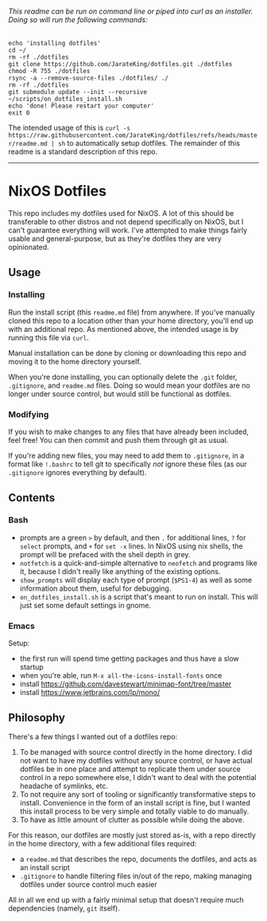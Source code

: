 ###### This readme can be run on command line or piped into curl as an installer. Doing so will run the following commands:

    echo 'installing dotfiles'
    cd ~/
    rm -rf ./dotfiles
    git clone https://github.com/JarateKing/dotfiles.git ./dotfiles
    chmod -R 755 ./dotfiles
    rsync -a --remove-source-files ./dotfiles/ ./
    rm -rf ./dotfiles
    git submodule update --init --recursive
    ~/scripts/on_dotfiles_install.sh
    echo 'done! Please restart your computer'
    exit 0

The intended usage of this is `curl -s https://raw.githubusercontent.com/JarateKing/dotfiles/refs/heads/master/readme.md | sh` to automatically setup dotfiles. The remainder of this readme is a standard description of this repo.

---

# NixOS Dotfiles

This repo includes my dotfiles used for NixOS. A lot of this should be transferable to other distros and not depend specifically on NixOS, but I can't guarantee everything will work. I've attempted to make things fairly usable and general-purpose, but as they're dotfiles they are very opinionated.

## Usage

### Installing

Run the install script (this `readme.md` file) from anywhere. If you've manually cloned this repo to a location other than your home directory, you'll end up with an additional repo. As mentioned above, the intended usage is by running this file via `curl`.

Manual installation can be done by cloning or downloading this repo and moving it to the home directory yourself.

When you're done installing, you can optionally delete the `.git` folder, `.gitignore`, and `readme.md` files. Doing so would mean your dotfiles are no longer under source control, but would still be functional as dotfiles.

### Modifying

If you wish to make changes to any files that have already been included, feel free! You can then commit and push them through git as usual.

If you're adding new files, you may need to add them to `.gitignore`, in a format like `!.bashrc` to tell git to specifically *not* ignore these files (as our `.gitignore` ignores everything by default).

## Contents

### Bash

- prompts are a green `>` by default, and then `.` for additional lines, `?` for `select` prompts, and `+` for `set -x` lines. In NixOS using nix shells, the prompt will be prefaced with the shell depth in grey.
- `notfetch` is a quick-and-simple alternative to `neofetch` and programs like it, because I didn't really like anything of the existing options.
- `show_prompts` will display each type of prompt (`$PS1-4`) as well as some information about them, useful for debugging.
- `on_dotfiles_install.sh` is a script that's meant to run on install. This will just set some default settings in gnome.

### Emacs

Setup:

- the first run will spend time getting packages and thus have a slow startup
- when you're able, run `M-x all-the-icons-install-fonts` once
- install https://github.com/davestewart/minimap-font/tree/master
- install https://www.jetbrains.com/lp/mono/

## Philosophy

There's a few things I wanted out of a dotfiles repo:

1. To be managed with source control directly in the home directory. I did not want to have my dotfiles without any source control, or have actual dotfiles be in one place and attempt to replicate them under source control in a repo somewhere else, I didn't want to deal with the potential headache of symlinks, etc.
2. To not require any sort of tooling or significantly transformative steps to install. Convenience in the form of an install script is fine, but I wanted this install process to be very simple and totally viable to do manually.
3. To have as little amount of clutter as possible while doing the above.

For this reason, our dotfiles are mostly just stored as-is, with a repo directly in the home directory, with a few additional files required:

- a `readme.md` that describes the repo, documents the dotfiles, and acts as an install script
- `.gitignore` to handle filtering files in/out of the repo, making managing dotfiles under source control much easier

All in all we end up with a fairly minimal setup that doesn't require much dependencies (namely, `git` itself).
